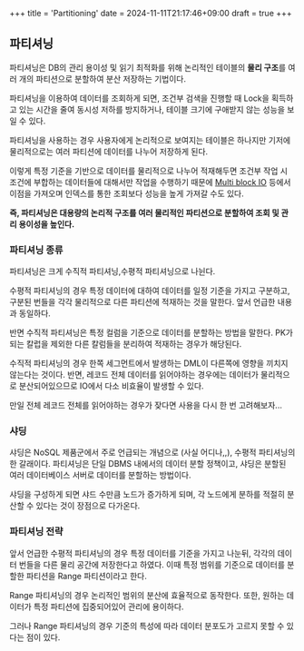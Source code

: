 +++
title = 'Partitioning'
date = 2024-11-11T21:17:46+09:00
draft = true
+++

## 파티셔닝

파티셔닝은 DB의 관리 용이성 및 읽기 최적화를 위해 논리적인 테이블의 **물리 구조**를 여러 개의 파티션으로 분할하여 분산 저장하는 기법이다.

파티셔닝을 이용하여 데이터를 조회하게 되면, 조건부 검색을 진행할 때 Lock을 획득하고 있는 시간을 줄여 동시성 저하를 방지하거나, 테이블 크기에 구애받지 않는 성능을 보일 수 있다.

파티셔닝을 사용하는 경우 사용자에게 논리적으로 보여지는 테이블은 하나지만 기저에 물리적으로는 여러 파티션에 데이터를 나누어 저장하게 된다.

이렇게 특정 기준을 기반으로 데이터를 물리적으로 나누어 적재해두면 조건부 작업 시 조건에 부합하는 데이터들에 대해서만 작업을 수행하기 때문에 [Multi block IO](./db-block-io.md) 등에서 이점을 가져오며 인덱스를 통한 조회보다 성능을 높게 가져갈 수도 있다.

**즉, 파티셔닝은 대용량의 논리적 구조를 여러 물리적인 파티션으로 분할하여 조회 및 관리 용이성을 높인다.**

### 파티셔닝 종류

파티셔닝은 크게 수직적 파티셔닝,수평적 파티셔닝으로 나뉜다.

수평적 파티셔닝의 경우 특정 데이터에 대하여 데이터를 일정 기준을 가지고 구분하고, 구분된 번들을 각각 물리적으로 다른 파티션에 적재하는 것을 말한다. 앞서 언급한 내용과 동일하다.

반면 수직적 파티셔닝은 특정 컬럼을 기준으로 데이터를 분할하는 방법을 말한다. PK가 되는 칼럽을 제외한 다른 칼럼들을 분리하여 적재하는 경우가 해당된다.

수직적 파티셔닝의 경우 한쪽 세그먼트에서 발생하는 DML이 다른쪽에 영향을 끼치지 않는다는 것이다.
반면, 레코드 전체 데이터를 읽어야하는 경우에는 데이터가 물리적으로 분산되어있으므로 IO에서 다소 비효율이 발생할 수 있다.

만일 전체 레코드 전체를 읽어야하는 경우가 잦다면 사용을 다시 한 번 고려해보자...

### 샤딩

샤딩은 NoSQL 제품군에서 주로 언급되는 개념으로 (사실 어디나,,), 수평적 파티셔닝의 한 갈래이다.
파티셔닝은 단일 DBMS 내에서의 데이터 분할 정책이고, 샤딩은 분할된 여러 데이터베이스 서버로 데이터를 분할하는 방법이다.

샤딩을 구성하게 되면 샤드 수만큼 노드가 증가하게 되며, 각 노드에게 분하를 적절히 분산할 수 있다는 것이 장점으로 다가온다.

### 파티셔닝 전략

앞서 언급한 수평적 파티셔닝의 경우 특정 데이터를 기준을 가지고 나눈뒤, 각각의 데이터 번들을 다른 물리 공간에 저장한다고 하였다. 이때 특정 범위를 기준으로 데이터를 분할한 파티션을 Range 파티션이라고 한다.

Range 파티셔닝의 경우 논리적인 범위의 분산에 효율적으로 동작한다. 또한, 원하는 데이터가 특정 파티션에 집중되어있어 관리에 용이하다.

그러나 Range 파티셔닝의 경우 기준의 특성에 따라 데이터 분포도가 고르지 못할 수 있다는 점이 있다.
